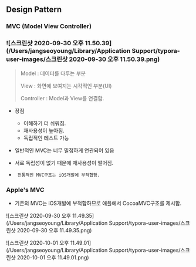 ## Design Pattern

### MVC (Model View Controller)

### ![스크린샷 2020-09-30 오후 11.50.39](/Users/jangseoyoung/Library/Application Support/typora-user-images/스크린샷 2020-09-30 오후 11.50.39.png)

> Model : 데이터를 다루는 부분
>
> View : 화면에 보여지는 시각적인 부분(UI)
>
> Controller : Model과 View를 연결함.

- 장점 

  - 이해하기 더 쉬워짐.
  - 재사용성이 높아짐.
  - 독립적인 테스트 가능

- 일반적인 MVC는 너무 밀접하게 연관되어 있음

- 서로 독립성이 없기 때문에 재사용성이 떨어짐.

- ` 전통적인 MVC구조는 iOS개발에 부적합함.`

### Apple's MVC

- 기존의 MVC는 iOS개발에 부적합하므로 애플에서 CocoaMVC구조를 제시함.

![스크린샷 2020-09-30 오후 11.49.35](/Users/jangseoyoung/Library/Application Support/typora-user-images/스크린샷 2020-09-30 오후 11.49.35.png)

![스크린샷 2020-10-01 오후 11.49.01](/Users/jangseoyoung/Library/Application Support/typora-user-images/스크린샷 2020-10-01 오후 11.49.01.png)